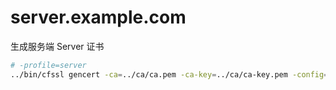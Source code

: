 # server.example.com

生成服务端 Server 证书

```sh
# -profile=server
../bin/cfssl gencert -ca=../ca/ca.pem -ca-key=../ca/ca-key.pem -config=../ca-config.json -profile=server csr.json | cfssljson -bare server.example.com
```
